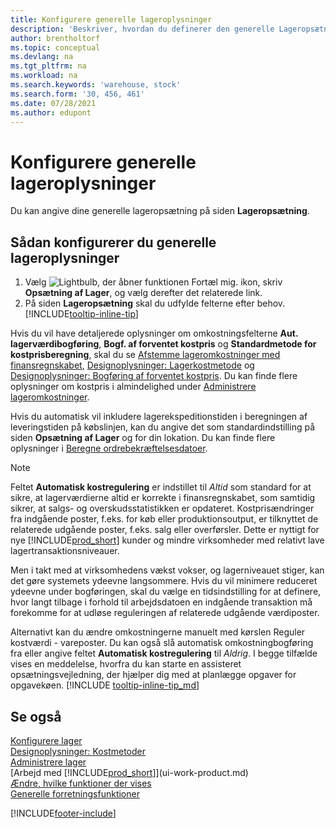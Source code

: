 ```yaml
---
title: Konfigurere generelle lageroplysninger
description: 'Beskriver, hvordan du definerer den generelle Lageropsætning, så du kan administrere lagerstedet og lagerbeholdningen.'
author: brentholtorf
ms.topic: conceptual
ms.devlang: na
ms.tgt_pltfrm: na
ms.workload: na
ms.search.keywords: 'warehouse, stock'
ms.search.form: '30, 456, 461'
ms.date: 07/28/2021
ms.author: edupont
---
```

# <a name="set-up-general-inventory-information"></a><a name="set-up-general-inventory-information"></a>Konfigurere generelle lageroplysninger

Du kan angive dine generelle lageropsætning på siden **Lageropsætning**.

## <a name="to-set-up-general-inventory-information"></a><a name="to-set-up-general-inventory-information"></a>Sådan konfigurerer du generelle lageroplysninger

1. Vælg ![Lightbulb, der åbner funktionen Fortæl mig.](media/ui-search/search_small.png "Fortæl mig, hvad du vil foretage dig") ikon, skriv **Opsætning af Lager**, og vælg derefter det relaterede link.
2. På siden **Lageropsætning** skal du udfylde felterne efter behov. [!INCLUDE[tooltip-inline-tip](includes/tooltip-inline-tip_md.md)]

Hvis du vil have detaljerede oplysninger om omkostningsfelterne **Aut. lagerværdibogføring**, **Bogf. af forventet kostpris** og **Standardmetode for kostprisberegning**, skal du se [Afstemme lageromkostninger med finansregnskabet](finance-how-to-post-inventory-costs-to-the-general-ledger.md), [Designoplysninger: Lagerkostmetode](design-details-inventory-costing.md) og [Designoplysninger: Bogføring af forventet kostpris](design-details-expected-cost-posting.md). Du kan finde flere oplysninger om kostpris i almindelighed under [Administrere lageromkostninger](finance-manage-inventory-costs.md).  

Hvis du automatisk vil inkludere lagerekspeditionstiden i beregningen af leveringstiden på købslinjen, kan du angive det som standardindstilling på siden **Opsætning af Lager** og for din lokation. Du kan finde flere oplysninger i [Beregne ordrebekræftelsesdatoer](sales-how-to-calculate-order-promising-dates.md).  

> [!NOTE]
> Feltet **Automatisk kostregulering** er indstillet til *Altid* som standard for at sikre, at lagerværdierne altid er korrekte i finansregnskabet, som samtidig sikrer, at salgs- og overskudsstatistikken er opdateret. Kostprisændringer fra indgående poster, f.eks. for køb eller produktionsoutput, er tilknyttet de relaterede udgående poster, f.eks. salg eller overførsler. Dette er nyttigt for nye [!INCLUDE[prod_short](includes/prod_short.md)] kunder og mindre virksomheder med relativt lave lagertransaktionsniveauer.
>
> Men i takt med at virksomhedens vækst vokser, og lagerniveauet stiger, kan det gøre systemets ydeevne langsommere. Hvis du vil minimere reduceret ydeevne under bogføringen, skal du vælge en tidsindstilling for at definere, hvor langt tilbage i forhold til arbejdsdatoen en indgående transaktion må forekomme for at udløse reguleringen af relaterede udgående værdiposter.
>
> Alternativt kan du ændre omkostningerne manuelt med kørslen Reguler kostværdi - vareposter. Du kan også slå automatisk omkostningbogføring fra eller angive feltet **Automatisk kostregulering** til *Aldrig*. I begge tilfælde vises en meddelelse, hvorfra du kan starte en assisteret opsætningsvejledning, der hjælper dig med at planlægge opgaver for opgavekøen. [!INCLUDE [tooltip-inline-tip_md](includes/tooltip-inline-tip_md.md)]

## <a name="see-also"></a><a name="see-also"></a>Se også

[Konfigurere lager](inventory-setup-inventory.md)  
[Designoplysninger: Kostmetoder](design-details-costing-methods.md)  
[Administrere lager](inventory-manage-inventory.md)  
[Arbejd med [!INCLUDE[prod_short](includes/prod_short.md)]](ui-work-product.md)  
[Ændre, hvilke funktioner der vises](ui-experiences.md)  
[Generelle forretningsfunktioner](ui-across-business-areas.md)  


[!INCLUDE[footer-include](includes/footer-banner.md)]
